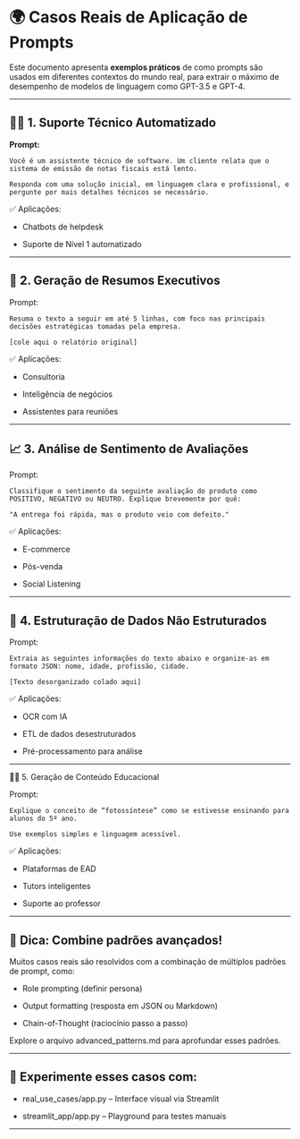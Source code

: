 # 🌍 Casos Reais de Aplicação de Prompts

Este documento apresenta **exemplos práticos** de como prompts são usados em diferentes contextos do mundo real, para extrair o máximo de desempenho de modelos de linguagem como GPT-3.5 e GPT-4.

---

## 🧑‍💻 1. Suporte Técnico Automatizado

**Prompt:**

```text
Você é um assistente técnico de software. Um cliente relata que o sistema de emissão de notas fiscais está lento.

Responda com uma solução inicial, em linguagem clara e profissional, e pergunte por mais detalhes técnicos se necessário.
```
✅ Aplicações:

* Chatbots de helpdesk

* Suporte de Nível 1 automatizado
---

## 🧠 2. Geração de Resumos Executivos

Prompt:
```
Resuma o texto a seguir em até 5 linhas, com foco nas principais decisões estratégicas tomadas pela empresa.

[cole aqui o relatório original]
```
✅ Aplicações:

* Consultoria

* Inteligência de negócios

* Assistentes para reuniões
---

## 📈 3. Análise de Sentimento de Avaliações

Prompt:
```
Classifique o sentimento da seguinte avaliação do produto como POSITIVO, NEGATIVO ou NEUTRO. Explique brevemente por quê:

"A entrega foi rápida, mas o produto veio com defeito."
```
✅ Aplicações:

* E-commerce

* Pós-venda

* Social Listening
---

## 🧾 4. Estruturação de Dados Não Estruturados

Prompt:
```
Extraia as seguintes informações do texto abaixo e organize-as em formato JSON: nome, idade, profissão, cidade.

[Texto desorganizado colado aqui]
```
✅ Aplicações:

* OCR com IA

* ETL de dados desestruturados

* Pré-processamento para análise
---

🧑‍🏫 5. Geração de Conteúdo Educacional

Prompt:
```
Explique o conceito de “fotossíntese” como se estivesse ensinando para alunos do 5º ano.

Use exemplos simples e linguagem acessível.
```
✅ Aplicações:

*  Plataformas de EAD

* Tutors inteligentes

* Suporte ao professor
---

## 📘 Dica: Combine padrões avançados!

Muitos casos reais são resolvidos com a combinação de múltiplos padrões de prompt, como:

* Role prompting (definir persona)

* Output formatting (resposta em JSON ou Markdown)

* Chain-of-Thought (raciocínio passo a passo)

Explore o arquivo advanced_patterns.md para aprofundar esses padrões.

---

## 🚀 Experimente esses casos com:

* real_use_cases/app.py – Interface visual via Streamlit

* streamlit_app/app.py – Playground para testes manuais
---
